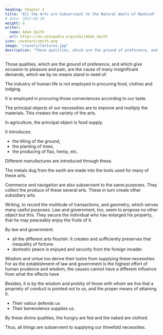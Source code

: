 ```yaml
---
heading: Chapter 2
title: "All the Arts are Subservient to the Natural Wants of Mankind"
# date: 2015-09-10
weight: 8
writer:
  name: Adam Smith
  url: https://en.wikipedia.org/wiki/Adam_Smith
icon: /avatars/smith.png
image: "/covers/lectures.jpg"
description: "Those qualities, which are the ground of preference, and which give occasion to pleasure and pain, are the cause of many insignificant demands"
---
```




Those qualities, which are the ground of preference, and which give occasion to pleasure and pain, are the cause of many insignificant demands, which we by no means stand in need of.

The industry of human life is not employed in procuring food, clothes and lodging.

It is employed in procuring those conveniences according to our taste. 

The principal objects of our necessities are to improve and multiply the materials. This creates the variety of the arts.

In agriculture, the principal object is food supply.

It introduces:
- the tilling of the ground,
- the planting of trees,
- the producing of flax, hemp, etc.

Different manufactures are introduced through these. 

The metals dug from the earth are made into the tools used for many of these arts. 

Commerce and navigation are also subservient to the same purposes. They collect the produce of these several arts. These in turn create other subsidiary arts.

Writing, to record the multitude of transactions, and geometry, which serves many useful purposes.
Law and government, too, seem to propose no other object but this.
They secure the individual who has enlarged his property, that he may peaceably enjoy the fruits of it.

By law and government:
- all the different arts flourish. It creates and sufficiently preserves that inequality of fortune.
- domestic peace is enjoyed and security from the foreign invader.

Wisdom and virtue too derive their lustre from supplying these necessities.
For as the establishment of law and government is the highest effort of human prudence and wisdom, the causes cannot have a different influence from what the effects have

Besides, it is by the wisdom and probity of those with whom we live that a propriety of conduct is pointed out to us, and the proper means of attaining it.
- Their valour defends us
- Their benevolence supplies us.

By these divine qualities, the hungry are fed and the naked are clothed.

Thus, all things are subservient to supplying our threefold necessities.

